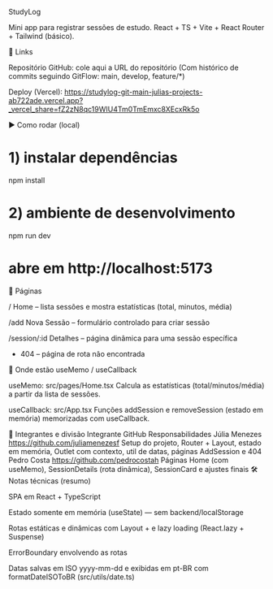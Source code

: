 StudyLog

Mini app para registrar sessões de estudo. React + TS + Vite + React Router + Tailwind (básico).

🔗 Links

Repositório GitHub: cole aqui a URL do repositório
(Com histórico de commits seguindo GitFlow: main, develop, feature/*)

Deploy (Vercel):
https://studylog-git-main-julias-projects-ab722ade.vercel.app?_vercel_share=fZ2zN8qc19WIU4Tm0TmEmxc8XEcxRk5o

▶️ Como rodar (local)
# 1) instalar dependências
npm install

# 2) ambiente de desenvolvimento
npm run dev
# abre em http://localhost:5173

🧭 Páginas

/ Home – lista sessões e mostra estatísticas (total, minutos, média)

/add Nova Sessão – formulário controlado para criar sessão

/session/:id Detalhes – página dinâmica para uma sessão específica

* 404 – página de rota não encontrada

🧠 Onde estão useMemo / useCallback

useMemo: src/pages/Home.tsx
Calcula as estatísticas (total/minutos/média) a partir da lista de sessões.

useCallback: src/App.tsx
Funções addSession e removeSession (estado em memória) memorizadas com useCallback.

👥 Integrantes e divisão
Integrante	GitHub	Responsabilidades
Júlia Menezes	https://github.com/juliamenezesf
	Setup do projeto, Router + Layout, estado em memória, Outlet com contexto, util de datas, páginas AddSession e 404
Pedro Costa	https://github.com/pedrocostah
	Páginas Home (com useMemo), SessionDetails (rota dinâmica), SessionCard e ajustes finais
🛠️ Notas técnicas (resumo)

SPA em React + TypeScript

Estado somente em memória (useState) — sem backend/localStorage

Rotas estáticas e dinâmicas com Layout + <Outlet> e lazy loading (React.lazy + Suspense)

ErrorBoundary envolvendo as rotas

Datas salvas em ISO yyyy-mm-dd e exibidas em pt-BR com formatDateISOToBR (src/utils/date.ts)
